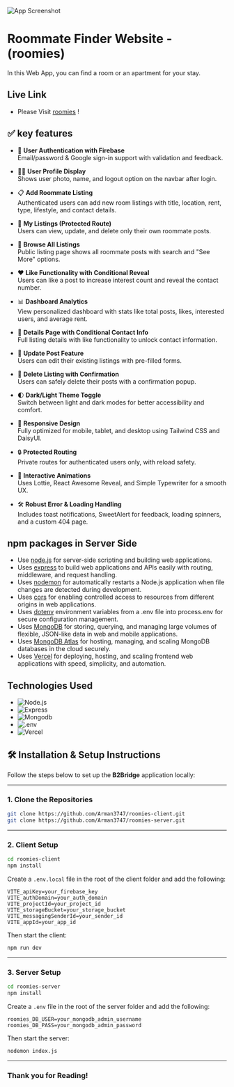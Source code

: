 ![App Screenshot](https://i.ibb.co/Q3ymNpkh/Roomies-github.png)

# Roommate Finder Website - (roomies)

In this Web App, you can find a room or an apartment for your stay.

## Live Link

- Please Visit [roomies](https://fascinating-sunflower-cfec7f.netlify.app/) !

## ✅ key features

- 🔐 **User Authentication with Firebase**  
  Email/password & Google sign-in support with validation and feedback.

- 🧍‍♂️ **User Profile Display**  
  Shows user photo, name, and logout option on the navbar after login.

- 📋 **Add Roommate Listing**  
  Authenticated users can add new room listings with title, location, rent, type, lifestyle, and contact details.

- 📂 **My Listings (Protected Route)**  
  Users can view, update, and delete only their own roommate posts.

- 🔎 **Browse All Listings**  
  Public listing page shows all roommate posts with search and "See More" options.

- ❤️ **Like Functionality with Conditional Reveal**  
  Users can like a post to increase interest count and reveal the contact number.

- 📊 **Dashboard Analytics**  
  View personalized dashboard with stats like total posts, likes, interested users, and average rent.

- 📄 **Details Page with Conditional Contact Info**  
  Full listing details with like functionality to unlock contact information.

- 📝 **Update Post Feature**  
  Users can edit their existing listings with pre-filled forms.

- 🧹 **Delete Listing with Confirmation**  
  Users can safely delete their posts with a confirmation popup.

- 🌓 **Dark/Light Theme Toggle**  
  Switch between light and dark modes for better accessibility and comfort.

- 🔄 **Responsive Design**  
  Fully optimized for mobile, tablet, and desktop using Tailwind CSS and DaisyUI.

- 🔒 **Protected Routing**  
  Private routes for authenticated users only, with reload safety.

- 🎨 **Interactive Animations**  
  Uses Lottie, React Awesome Reveal, and Simple Typewriter for a smooth UX.

- 🛠 **Robust Error & Loading Handling**  
  Includes toast notifications, SweetAlert for feedback, loading spinners, and a custom 404 page.


## npm packages in Server Side

- Use [node.js](https://nodejs.org/) for server-side scripting and building web applications.
- Uses [express](https://expressjs.com/) to build web applications and APIs easily with routing, middleware, and request handling.
- Uses [nodemon](https://nodemon.io/) for automatically restarts a Node.js application when file changes are detected during development.
- Uses [cors](https://expressjs.com/en/resources/middleware/cors.html) for enabling controlled access to resources from different origins in web applications.
- Uses [dotenv](https://dotenvx.com/) environment variables from a .env file into process.env for secure configuration management.
- Uses [MongoDB](https://www.mongodb.com/)  for storing, querying, and managing large volumes of flexible, JSON-like data in web and mobile applications.
- Uses [MongoDB Atlas](https://www.mongodb.com/products/platform/atlas-database) for hosting, managing, and scaling MongoDB databases in the cloud securely.
- Uses [Vercel](https://vercel.com/) for deploying, hosting, and scaling frontend web applications with speed, simplicity, and automation.

## Technologies Used

- ![Node.js](https://img.shields.io/badge/nodedotjs-v22.12.0-155dfc?logo=nodedotjs&logoColor=%235FA04E)
- ![Express](https://img.shields.io/badge/Express-v5.1.0-155dfc?logo=express&logoColor=%23000000)
- ![Mongodb](https://img.shields.io/badge/mongodb-v6.16.0-155dfc?logo=mongodb&logoColor=%2347A248)
- ![.env](https://img.shields.io/badge/.env-v16.5.0-155dfc?logo=dotenv&logoColor=%23ECD53F)
- ![Vercel](https://img.shields.io/badge/Vercel-ffffff?logo=vercel&logoColor=%23000000)



## 🛠️ Installation & Setup Instructions


Follow the steps below to set up the **B2Bridge** application locally:

---

### 1. Clone the Repositories

```bash
git clone https://github.com/Arman3747/roomies-client.git
git clone https://github.com/Arman3747/roomies-server.git
```

---

### 2. Client Setup

```bash
cd roomies-client
npm install
```

Create a `.env.local` file in the root of the client folder and add the following:

```env
VITE_apiKey=your_firebase_key
VITE_authDomain=your_auth_domain
VITE_projectId=your_project_id
VITE_storageBucket=your_storage_bucket
VITE_messagingSenderId=your_sender_id
VITE_appId=your_app_id
```

Then start the client:

```bash
npm run dev
```

---

### 3. Server Setup

```bash
cd roomies-server
npm install
```

Create a `.env` file in the root of the server folder and add the following:

```env
roomies_DB_USER=your_mongodb_admin_username
roomies_DB_PASS=your_mongodb_admin_password
```

Then start the server:

```bash
nodemon index.js
```


---



### Thank you for Reading!